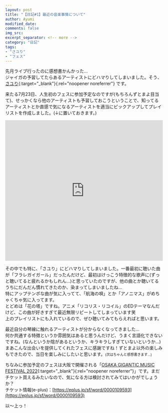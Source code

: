 ```yaml
---
layout: post
title: "【日記#1】最近の音楽事情について"
author: Ayumi
modified_date: 
comments: false
img_src: 
excerpt_separator: <!-- more -->
category: "日記"
tags: 
- "さユり"
- "フェス"
---
```

<!-- ブログ本文 -->
先月ライブ行ったのに感想書かんかった…  
ジャイガの予習してたらあるアーティストにどハマりしてしまいました。そう、[さユり](https://www.sayuri-official.com){:target="_blank"}{:rel="noopener noreferrer"} です。  
<!-- more -->  

来たる7月23日、人生初のフェスに参加予定なのですが(もちろんずとまよ目当て)、せっかくなら他のアーティストも予習しておこうということで、知ってるアーティストとか直感で気になるアーティストを適当にピックアップしてプレイリストを作成しました。(↓に置いておきます。)
<iframe allow="autoplay *; encrypted-media *; fullscreen *; clipboard-write" frameborder="0" height="450" style="width:100%;max-width:660px;overflow:hidden;background:transparent;" sandbox="allow-forms allow-popups allow-same-origin allow-scripts allow-storage-access-by-user-activation allow-top-navigation-by-user-activation" src="https://embed.music.apple.com/jp/playlist/giga-preparation/pl.u-BNA6rkRC5jGEd8"></iframe>
  
  
その中でも特に、「さユり」にどハマりしてしまいました。一番最初に聴いた曲が「フラレガイガール」だったんだけど、最初はけっこう特徴的な歌声に(ずっと聴いてると疲れるかもしれん…)と思っていたのですが、他の曲とか聴いてるうちにだんだん慣れてきたのか、染まってしまいましたね…  
特にアップテンポな曲が気に入ってて、「航海の唄」とか「アノニマス」がめちゃくちゃ気に入ってます。  
とどめは「花の塔」ですね。アニメ「リコリス・リコイル」のEDテーマなんだけど、この曲が好きすぎて最近無限リピートしてしまっています笑  
上のプレイリストにも入れているので、ぜひ聴いてみてもらえればと思います。  

最近自分の琴線に触れるアーティストが分からなくなってきました…  
何か共通する特徴というか雰囲気はあると思うんだけど、うまく言語化できないですね。(なんというか陰があるというか、キラキラしすぎていないというか…)  
まあこんな出会いを提供してくれたフェスに感謝ですね！ずとまよ以外の楽しみもできたので、当日を楽しみにしたいと思います。<span style="font-size: 11px">(次はちゃんと感想書きます…)</span>  

ちなみに参加予定のフェスは大阪で開催される「[OSAKA GIGANTIC MUSIC FESTIVAL 2022](http://giga-osaka.com){:target="_blank"}{:rel="noopener noreferrer"}」です。まだチケット買えるみたいなので、気になる方は検討されてみてはいかがでしょうか？  
チケット情報(e-plus)：[https://eplus.jp/sf/word/0000109593](https://eplus.jp/sf/word/0000109593)  

以〜上っ！
<!-- 本文終了 -->